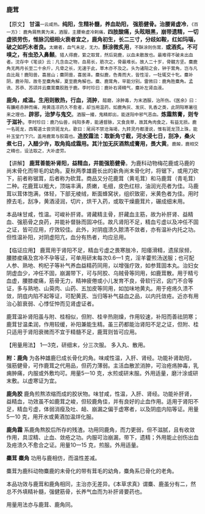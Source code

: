 ### 鹿茸

【原文】 **甘温**<small>一云咸热。</small>**纯阳，生精补髓，养血助阳， 强筋健骨。治腰肾虚冷**，<small>《百一方》： 鹿角屑熬黄为末，酒服，主腰脊虚冷剌痛，</small>**四肢酸痛，头眩眼黑，崩带遗精，一切虚损劳伤，惟脉沉细相火衰者宜之，鹿角初生，长二三寸，分歧如鞍，红如玛瑙，破之如朽木者良。**<small>太嫩者，血气未足，无力。</small>**酥涂微炙用**，<small>不酥涂则伤茸，</small>**或酒炙。不可嗅之，有虫恐入鼻颡**。<small>猎人得鹿，絷之取茸，然后毙鹿，以血未散故也。最难得不破未出血者。沈存中《笔谈》云：凡含血之物，血易长，筋次之，骨最难长。故人二十岁，骨髓方坚。麋鹿角无两月长至二十余斤，凡骨之长，无速于此，草木亦不及之。头为诸阳之会，钟于茸角，岂与凡血比哉！鹿阳兽，喜居山；麋阴兽，喜居泽。麋似鹿，色青而大，皆性淫，一牡辄交十牝。麋补阴，鹿补阳，故冬至麋角解，夏至鹿角解也。麋、鹿茸角，罕能分别。雷敩曰：鹿角胜麋角。孟诜、苏恭、苏颂并云麋茸麋胶胜于鹿。李时珍曰：鹿补右肾精气，麋补左肾血液。</small>

**鹿角，咸温。生用则散热，行血，消肿**，<small>醋磨，涂肿毒，为末酒服，治所伤。《医余》曰：有臁疮赤肿而痛，用黄连凉药久不愈者，却当用温药，如鹿角灰、发灰、乳香之类，此阴阳寒暑往来之理也。</small>**辟邪，治梦与鬼交**。<small>酒服一撮，鬼精即出，能逐阳中邪气恶血。</small>**炼霜熬膏，则专于滋补**。<small>李时珍曰：鹿乃仙兽，纯阳多寿，能通督脉，又食良草，故其角肉食之，有益无损。鹿一名斑龙，西蜀道士尝贷斑龙丸，歌曰：尾闾不禁沧海竭，九转灵丹都漫说，惟有斑龙顶上珠，能补玉堂门下穴。盖用鹿茸与胶霜也。</small>**造胶霜法：取新角寸截，河水浸七日，刮净，桑火煮七日，入醋少许，取角捣成霜用。其汁加无灰酒熬成膏用，畏大黄**。<small>鹿䘒，鹿相交之精也，设法取之，大补虚劳。</small>

【讲解】   **鹿茸善能补肾阳，益精血，井能强筋健骨**。为鹿科动物梅花鹿或马鹿的尚末骨化而带毛的幼角。夏秋两季雄鹿长出的新角尚末骨化时，将锯下，或用刀砍下，前者称锯茸，后者称为砍茸。商品又分花鹿茸（黄毛茸）和马鹿茸（青毛茸）二种。花鹿茸以粗大，顶端丰满，质嫩，毛细，皮色红棕，油润光亮者为佳。马鹿茸以茸体饱满，体轻，下部无棱绒，断面蜂窝状，组织致密，米黄色者为佳。用时撩去毛，刮净，黄酒浸润，切片，烘干入药，或取干燥鹿茸片，碾成细末用。

本品味甘咸，性温。可峻补肝肾。肾藏精主骨，肝藏血主筋，故为补肝肾、益精血、强筋骨之良药，并能补督脉而固冲任。故凡肾阳不足，精血亏虚以及冲任不固之证，皆可应用，疗效较佳。此外，对阴疽溃久脓清不敛者，亦有温补内托之功。但性温补阳，对阴虚阳亢，血分有热者，均应忌用。

【临证应用】 鹿茸用于肾阳不足，精血亏虚之畏寒肢冷，阳痿滑精，遗尿尿频，腰膝痠痛及宫冷不孕等证，可单用研末每次0.6—1 克，淫羊藿煎汤送服；也可配人参、熟地、枸杞子等补气养血益精药同用，以增强疗效，如参茸固本丸。治妇女阴虚血少，冲任不固，崩漏带下，可与阿胶、乌贼骨等同用，如鹿茸散。用于精亏血虚，腰膝痠痛，筋骨无力，精神疲倦或小儿发育不良，骨软行迟，囟门不合等证，多与熟地、山萸肉、山药、五加皮等同用，如加味地黄丸。用于疮疡久溃不敛，阴疽内陷不起等证，可配黄芪、当归等补气益血之品，以内托敛疮。近亦有用治心脏衰弱、心悸怔忡而见肾虚证者。

鹿茸温补肾阳虽与附、桂相似，但附、桂辛热刚燥，作用较速，补阳而善祛阴寒；鹿茸甘温柔润，作用较缓，补阳兼能生精。虽三药都能治肾阳不足之证，但附、桂只适用于肾阳衰微而不宜于精髓不足，鹿茸则皆可应用。

【用量用法】     1—3克，研细末，分三次服。 多入丸、散用。

 **附：鹿角**    为各种雄鹿巳成长骨化的角。味咸性温，入肝、肾经。功能补肾助阳，强筋健骨，可作鹿茸之代用品，但药力薄弱。主活血散淤消肿，可治疮疡肿毒，乳痈肿痛，内服或外敷均可。用量5一10 克，水煎或研末服。外用适量，磨汁涂或研末敷。以虚寒证为宜。

 **鹿角胶**    鹿角煎熬浓缩而成的胶状物。味甘咸，性温，入肝、肾经。功能补肝肾，益精血，功效虽不如鹿茸之峻，但较鹿角佳，并有良好的止血作用。适用于肾阳不足，精血亏虚，体弱消瘦及吐、衄、崩漏之偏于虚寒者，以及阴疽内陷等证。用量5一10 克，用开水或黄酒加温烊化服。

**鹿角霜**     系鹿角熬胶后所存的残渣。功用同鹿角，而力更弱，但不滋腻，且有收敛作用，具涩精、止血、敛疮之功。内服可治崩漏，带下，遗精；外用能止创伤出血及疮溃久不愈合之证。用量10一15 克，煎服。外用适量。

**麋茸**   **麋角**     功用与鹿相仿，而温性差减。

麋茸为鹿科动物麋鹿的未骨化的带有茸毛的幼角，麋角系已骨化的老角。

本品功效与鹿茸和鹿角相同，主治亦无差异。《本草求真》谓麋、鹿虽分有二，然总不外填精补髓，强健筋骨，长养气血而为补肝肾要药也。

用量用法亦与鹿茸、鹿角同。
